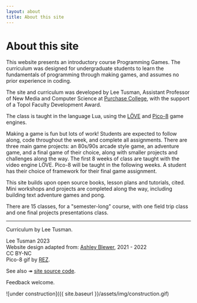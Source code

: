 ```yaml
---
layout: about
title: About this site
---
```


# About this site

This website presents an introductory course Programming Games. The curriculum was designed for undergraduate students to learn the fundamentals of programming through making games, and assumes no prior experience in coding.

The site and curriculum was developed by Lee Tusman, Assistant Professor of New Media and Computer Science at [Purchase College](https://www.purchase.edu/academics/mathematics-computer-science/), with the support of a Topol Faculty Development Award.

The class is taught in the language Lua, using the [LÖVE](https://love2d.org/) and [Pico-8](https://www.lexaloffle.com/pico-8.php) game engines.

Making a game is fun but lots of work! Students are expected to follow along, code throughout the week, and complete all assignments. There are three main game projects: an 80s/90s arcade style game, an adventure game, and a final game of their choice, along with smaller projects and challenges along the way. The first 8 weeks of class are taught with the video engine LÖVE. Pico-8 will be taught in the following weeks. A student has their choice of framework for their final game assignment.

This site builds upon open source books, lesson plans and tutorials, cited. Mini workshops and projects are completed along the way, including building text adventure games and pong.

There are 15 classes, for a "semester-long" course, with one field trip class and one final projects presentations class.  

---

Curriculum by Lee Tusman. 

Lee Tusman 2023  
Website design adapted from: [Ashley Blewer](https://ashleyblewer.com), 2021 - 2022  
CC BY-NC  
Pico-8 gif by [REZ](http://www.chiptune.com/). 

See also &#8608; [site source code](https://github.com/lee2sman/programming-games).

Feedback welcome.

![under construction]({{ site.baseurl }}/assets/img/construction.gif)



